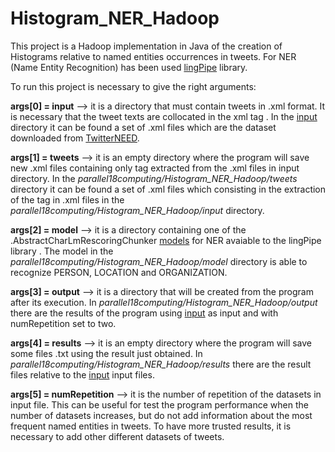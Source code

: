 # Histogram_NER_Hadoop

This project is a Hadoop implementation in Java of the creation of Histograms relative to named entities occurrences in tweets. For NER (Name Entity Recognition) has been used [lingPipe](http://alias-i.com/lingpipe/demos/tutorial/read-me.html) library.

To run this project is necessary to give the right arguments:

**args[0] = input** --> it is a directory that must contain tweets in .xml format. It is necessary that the tweet texts are collocated in the xml tag <TweetText>. In the [input](https://github.com/parallel18computing/Histogram_NER_Hadoop/tree/master/input) directory it can be found a set of .xml files which are the dataset downloaded from [TwitterNEED](https://github.com/badiehm/TwitterNEED).

**args[1] = tweets** --> it is an empty directory where the program will save new .xml files containing only <TweetText> tag extracted from  the .xml files in input directory. In the _parallel18computing/Histogram_NER_Hadoop/tweets_ directory it can be found a set of .xml files which consisting in the extraction of the <TweetText> tag in .xml files in the *parallel18computing/Histogram_NER_Hadoop/input* directory.

**args[2] = model** --> it is a directory containing one of the .AbstractCharLmRescoringChunker [models](http://alias-i.com/lingpipe/web/models.html) for NER avaiable to the lingPipe library . The model in the _parallel18computing/Histogram_NER_Hadoop/model_ directory is able to recognize PERSON, LOCATION and ORGANIZATION.

**args[3] = output** --> it is a directory that will be created from the program after its execution. In _parallel18computing/Histogram_NER_Hadoop/output_ there are the results of the program using [input](https://github.com/parallel18computing/Histogram_NER_Hadoop/tree/master/input) as input and with numRepetition set to two.

**args[4] = results** --> it is an empty directory where the program will save some files .txt using the result just obtained. In _parallel18computing/Histogram_NER_Hadoop/results_ there are the result files relative to the [input](https://github.com/parallel18computing/Histogram_NER_Hadoop/tree/master/input) input files. 

**args[5] = numRepetition** --> it is the number of repetition of the datasets in input file. This can be useful for test the program performance when the number of datasets increases, but do not add information about the most frequent named entities in tweets. To have more trusted results, it is necessary to add other different datasets of tweets.
